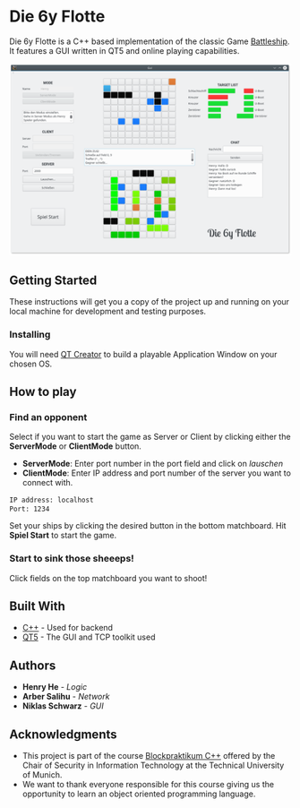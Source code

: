 # Die 6y Flotte

Die 6y Flotte is a C++ based implementation of the classic Game [Battleship](https://de.wikipedia.org/wiki/Schiffe_versenken). It features a GUI written in QT5 and online playing capabilities.

![Demo](screenshot.png)
## Getting Started

These instructions will get you a copy of the project up and running on your local machine for development and testing purposes.

### Installing

You will need [QT Creator](https://www.qt.io/download) to build a playable Application Window on your chosen OS.

## How to play

### Find an opponent

Select if you want to start the game as Server or Client by clicking either the **ServerMode** or **ClientMode** button.

* **ServerMode**: Enter port number in the port field and click on *lauschen*
* **ClientMode**: Enter IP address and port number of the server you want to connect with.

```
IP address: localhost
Port: 1234
```
Set your ships by clicking the desired button in the bottom matchboard.
Hit **Spiel Start** to start the game.

### Start to sink those sheeeps!

Click fields on the top matchboard you want to shoot!

## Built With

* [C++](http://www.dropwizard.io/1.0.2/docs/) - Used for backend
* [QT5](https://www.qt.io/) - The GUI and TCP toolkit used


## Authors

* **Henry He** - *Logic*
* **Arber Salihu** - *Network*
* **Niklas Schwarz** - *GUI*


## Acknowledgments

* This project is part of the course [Blockpraktikum C++](https://www.sec.ei.tum.de/lehrveranstaltungen/blockpraktikum-c/) offered by the Chair of Security in Information Technology at the Technical University of Munich.
* We want to thank everyone responsible for this course giving us the opportunity to learn an object oriented programming language.
